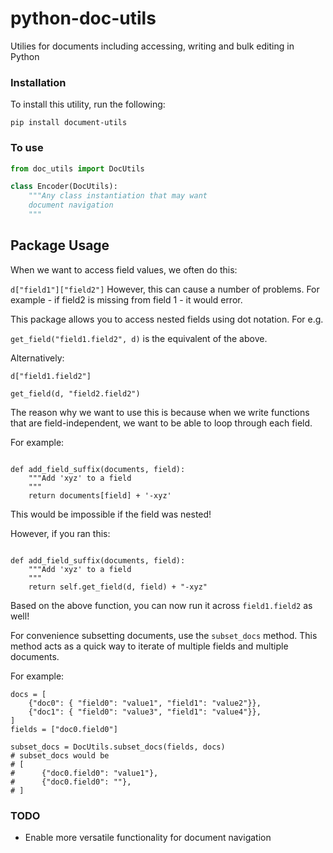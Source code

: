 # python-doc-utils
Utilies for documents including accessing, writing and bulk editing in Python

### Installation 

To install this utility, run the following: 

```
pip install document-utils
```

### To use

```python
from doc_utils import DocUtils

class Encoder(DocUtils):
    """Any class instantiation that may want
    document navigation
    """
```

## Package Usage 

When we want to access field values, we often do this:

`d["field1"]["field2"]`
However, this can cause a number of problems. 
For example - if field2 is missing from field 1 - it would error. 

This package allows you to access nested fields using dot notation. For e.g. 

`get_field("field1.field2", d)` is the equivalent of the above.

Alternatively: 

`d["field1.field2"]`

`get_field(d, "field2.field2")`

The reason why we want to use this is because when we write functions 
that are field-independent, we want to be able to loop through each field. 

For example: 

```{python}

def add_field_suffix(documents, field):
    """Add 'xyz' to a field
    """
    return documents[field] + '-xyz'
```

This would be impossible if the field was nested!

However, if you ran this: 

```{python}

def add_field_suffix(documents, field):
    """Add 'xyz' to a field 
    """
    return self.get_field(d, field) + "-xyz"
```

Based on the above function, you can now run it across `field1.field2` as well!

For convenience subsetting documents, use the `subset_docs` method. 
This method acts as a quick way to iterate of multiple fields and multiple 
documents.

For example:
```{python}
docs = [
    {"doc0": { "field0": "value1", "field1": "value2"}},
    {"doc1": { "field0": "value3", "field1": "value4"}},
]
fields = ["doc0.field0"]

subset_docs = DocUtils.subset_docs(fields, docs)
# subset_docs would be 
# [
#      {"doc0.field0": "value1"},
#      {"doc0.field0": ""},
# ]
```

### TODO

- Enable more versatile functionality for document navigation
